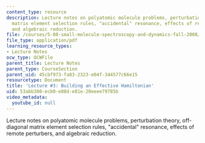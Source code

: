 ```yaml
---
content_type: resource
description: Lecture notes on polyatomic molecule problems, perturbation theory, off-diagonal
  matrix element selection rules, "accidental" resonance, effects of remote perturbers,
  and algebraic reduction.
file: /courses/5-80-small-molecule-spectroscopy-and-dynamics-fall-2008/53abb380ecb0e88de81e20eeee79785b_03_580ln_fa08.pdf
file_type: application/pdf
learning_resource_types:
- Lecture Notes
ocw_type: OCWFile
parent_title: Lecture Notes
parent_type: CourseSection
parent_uid: 45cbf973-fa83-2323-e04f-344577c66e15
resourcetype: Document
title: 'Lecture #3: Building an Effective Hamiltonian'
uid: 53abb380-ecb0-e88d-e81e-20eeee79785b
video_metadata:
  youtube_id: null
---
```

Lecture notes on polyatomic molecule problems, perturbation theory, off-diagonal matrix element selection rules, "accidental" resonance, effects of remote perturbers, and algebraic reduction.

